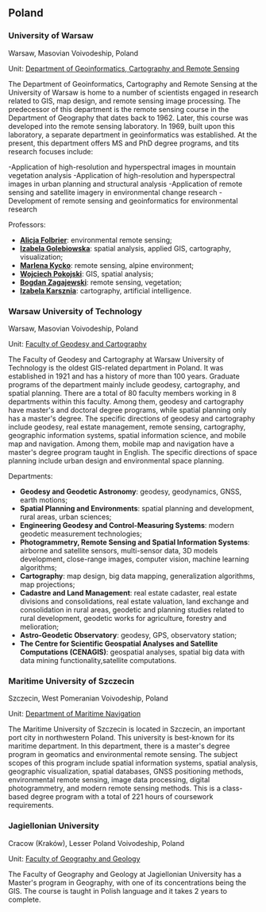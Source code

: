## Poland

### University of Warsaw

Warsaw, Masovian Voivodeship, Poland

Unit: [Department of Geoinformatics, Cartography and Remote Sensing](http://geoinformatics.uw.edu.pl/)

The Department of Geoinformatics, Cartography and Remote Sensing at the University of Warsaw is home to a number of scientists engaged in research related to GIS, map design, and remote sensing image processing. The predecessor of this department is the remote sensing course in the Department of Geography that dates back to 1962. Later, this course was developed into the remote sensing laboratory. In 1969, built upon this laboratory, a separate department in geoinformatics was established. At the present, this department offers MS and PhD degree programs, and tits research focuses include:

-Application of high-resolution and hyperspectral images in mountain vegetation analysis
-Application of high-resolution and hyperspectral images in urban planning and structural analysis
-Application of remote sensing and satellite imagery in environmental change research
-Development of remote sensing and geoinformatics for environmental research

Professors:

- **[Alicja Folbrier](http://geoinformatics.uw.edu.pl/alicja-folbrier/)**: environmental remote sensing;
- **[Izabela Golebiowska](http://geoinformatics.uw.edu.pl/izabela-golebiowska/)**: spatial analysis, applied GIS, cartography, visualization;
- **[Marlena Kycko](http://geoinformatics.uw.edu.pl/marlena-kycko/)**: remote sensing, alpine environment;
- **[Wojciech Pokojski](http://geoinformatics.uw.edu.pl/wojciech-pokojski/)**: GIS, spatial analysis;
- **[Bogdan Zagajewski](http://geoinformatics.uw.edu.pl/bogdan-zagajewski/)**: remote sensing, vegetation;
- **[Izabela Karsznia](http://geoinformatics.uw.edu.pl/izabela-karsznia/)**: cartography, artificial intelligence.

### Warsaw University of Technology

Warsaw, Masovian Voivodeship, Poland

Unit: [Faculty of Geodesy and Cartography](https://www.gik.pw.edu.pl/gik)

The Faculty of Geodesy and Cartography at Warsaw University of Technology is the oldest GIS-related department in Poland. It was established in 1921 and has a history of more than 100 years. Graduate programs of the department mainly include geodesy, cartography, and spatial planning. There are a total of 80 faculty members working in 8 departments within this faculty. Among them, geodesy and cartography have master's and doctoral degree programs, while spatial planning only has a master's degree. The specific directions of geodesy and cartography include geodesy, real estate management, remote sensing, cartography, geographic information systems, spatial information science, and mobile map and navigation. Among them, mobile map and navigation have a master's degree program taught in English. The specific directions of space planning include urban design and environmental space planning.

Departments:

- **Geodesy and Geodetic Astronomy**: geodesy, geodynamics, GNSS, earth motions;
- **Spatial Planning and Environments**: spatial planning and development, rural areas, urban sciences;
- **Engineering Geodesy and Control-Measuring Systems**: modern geodetic measurement technologies;
- **Photogrammetry, Remote Sensing and Spatial Information Systems**: airborne and satellite sensors, multi-sensor data, 3D models development, close-range images, computer vision, machine learning algorithms;
- **Cartography**: map design, big data mapping, generalization algorithms, map projections;
- **Cadastre and Land Management**: real estate cadaster, real estate divisions and consolidations, real estate valuation, land exchange and consolidation in rural areas, geodetic and planning studies related to rural development, geodetic works for agriculture, forestry and melioration;
- **Astro-Geodetic Observatory**: geodesy, GPS, observatory station;
- **The Centre for Scientific Geospatial Analyses and Satellite Computations (CENAGIS)**: geospatial analyses, spatial big data with data mining functionality,satellite computations.

### Maritime University of Szczecin

Szczecin, West Pomeranian Voivodeship, Poland

Unit: [Department of Maritime Navigation](https://www.am.szczecin.pl/pl/studenci/studia-podyplomowe/wydzial-nawigacyjny-podyplomowe/geoinformatyka-i-teledetekcja-rodowiska/)

The Maritime University of Szczecin is located in Szczecin, an important port city in northwestern Poland. This university is best-known for its maritime department. In this department, there is a master's degree program in geomatics and environmental remote sensing. The subject scopes of this program include spatial information systems, spatial analysis, geographic visualization, spatial databases, GNSS positioning methods, environmental remote sensing, image data processing, digital photogrammetry, and modern remote sensing methods. This is a class-based degree program with a total of 221 hours of coursework requirements.


### Jagiellonian University

Cracow (Kraków), Lesser Poland Voivodeship, Poland

Unit: [Faculty of Geography and Geology](https://studia.uj.edu.pl/en_GB/kierunki/wgig/geografia)

The Faculty of Geography and Geology at Jagiellonian University has a Master's program in Geography, with one of its concentrations being the GIS. The course is taught in Polish language and it takes 2 years to complete.
